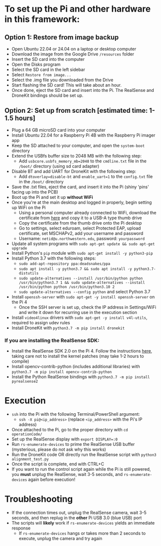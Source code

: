 # To set up the Pi and other hardware in this framework:
## Option 1: Restore from image backup 
- Open Ubuntu 22.04 or 24.04 on a laptop or desktop computer
- Download the image from the Google Drive `/resources` folder
- Insert the SD card into the computer 
- Open the Disks program
- Select the SD card in the left sidebar
- Select `Restore from image...`
- Select the .img file you downloaded from the Drive
- Start flashing the SD card! This will take about an hour.
- Once done, eject the SD card and insert into the Pi. The RealSense and DroneKit bindings should be set up.

## Option 2: Set up from scratch [estimated time: 1-1.5 hours]
- Plug a 64 GB microSD card into your computer
- Install Ubuntu 22.04 for a Raspberry Pi 4B with the Raspberry Pi imager app
- Keep the SD attached to your computer, and open the `system-boot` directory
- Extend the USBfs buffer size to 2048 MB with the following step:
    - Add `usbcore.usbfs_memory_mb=2048` to the `cmdline.txt` file in the `/boot/` directory (using sd card adapter)
- Disable BT and add UART for DroneKit with the following step:
    - Add `dtoverlay=disable-bt` and `enable_uart=1` to the `config.txt` file in the `/boot/` directory
- Save the .txt files, eject the card, and insert it into the Pi (shiny 'pins' facing up into the PCB)
- Boot up the Pi and set it up **without WiFi**
- Once you're at the main desktop and logged in properly, begin setting up WiFi on the Pi
    - Using a personal computer already connected to WiFi, download the certificate from [here](https://services.northwestern.edu/TDClient/30/Portal/KB/ArticleDet?ID=1113) and copy it to a USB-A type thumb drive
    - Copy the certificate from the thumb drive onto the Pi desktop
    - Go to settings, select eduroam, select Protected EAP, upload certificate, set MSCHAPv2, add your username and password
    - Username: `netid@u.northwestern.edu`, password: `yourpassword`
- Update all system programs with `sudo apt-get update && sudo apt-get upgrade`
- Install Python's `pip` module with `sudo apt-get install -y python3-pip`
- Install Python 3.7 with the following steps:
    - `sudo add-apt-repository ppa:deadsnakes/ppa`
    - `sudo apt install -y python3.7 && sudo apt install -y python3.7-distutils`
    - `sudo update-alternatives --install /usr/bin/python python /usr/bin/python3.7 1 && sudo update-alternatives --install /usr/bin/python python /usr/bin/python3.10 2`
    - `sudo update-alternatives --config python` and select Python 3.7
- Install `openssh-server` with `sudo apt-get -y install openssh-server` on the Pi 4
    - Once the SSH server is set up, check the IP address in Settings/WiFi and write it down for recurring use in the execution section
- Install `video4linux` drivers with `sudo apt-get -y install v4l-utils`, required to assign udev rules
- Install DroneKit with `python3.7 -m pip install dronekit`
### If you are installing the RealSense SDK:
- Install the RealSense SDK 2.0 on the Pi 4. Follow the instructions [here](https://github.com/IntelRealSense/librealsense/blob/master/doc/installation.md), taking care not to install the kernel patches (may take 1-2 hours to compile)
- Install opencv-contrib-python (includes additional libraries) with `python3.7 -m pip install opencv-contrib-python`
- Install the Python RealSense bindings with `python3.7 -m pip install pyrealsense2`

# Execution
- `ssh` into the Pi with the following Terminal/PowerShell argument:
    - `ssh -X pi@<ip_address>` (replace `<ip_address>` with the Pi's IP address)
- Once attached to the Pi, go to the proper directory with `cd operationCode/`
- Set up the RealSense display with `export DISPLAY=:0`
- Run `rs-enumerate-devices` to prime the RealSense USB buffer (mysterious, please do not ask why this works)
- Run the DroneKit code OR directly run the RealSense script with `python3 alignment_test.py`
- Once the script is complete, end with CTRL+C
- If you want to run the control script again while the Pi is still powered, you **must** unplug the RealSense, wait 3-5 seconds, and `rs-enumerate-devices` again before execution!

# Troubleshooting
- If the connection times out, unplug the RealSense camera, wait 3-5 seconds, and then replug in the **other** Pi USB 3.0 (blue USB) port
- The scripts will **likely** work if `rs-enumerate-devices` yields an immediate response
    - If `rs-enumerate-devices` hangs or takes more than 2 seconds to execute, unplug the camera and try again
